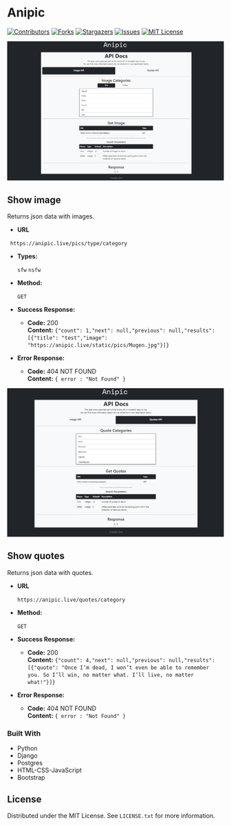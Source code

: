 # Anipic
[![Contributors][contributors-shield]][contributors-url]
[![Forks][forks-shield]][forks-url]
[![Stargazers][stars-shield]][stars-url]
[![Issues][issues-shield]][issues-url]
[![MIT License][license-shield]][license-url]

[![Product Name Screen Shot][product-screenshot]](https://anipic.live)


**Show image**
----
  Returns json data with images.

* **URL**

 ` https://anipic.live/pics/type/category`

* **Types:**

  `sfw`
  `nsfw`

* **Method:**

  `GET`
  
* **Success Response:**

  * **Code:** 200 <br />
    **Content:** `{"count": 1,"next": null,"previous": null,"results": [{"title": "test","image": "https://anipic.live/static/pics/Mugen.jpg"}]}`
 
* **Error Response:**

  * **Code:** 404 NOT FOUND <br />
    **Content:** `{ error : "Not Found" }`



[![Product Name Screen Shot][product2-screenshot]](https://anipic.live)


**Show quotes**
----
  Returns json data with quotes.

* **URL**

  `https://anipic.live/quotes/category`

* **Method:**

  `GET`
  

* **Success Response:**

  * **Code:** 200 <br />
    **Content:** `{"count": 4,"next": null,"previous": null,"results": [{"quote": "Once I’m dead, I won’t even be able to remember you. So I’ll win, no matter what. I’ll live, no matter what!"}]}`
 
* **Error Response:**

  * **Code:** 404 NOT FOUND <br />
    **Content:** `{ error : "Not Found" }`






### Built With

* Python
* Django
* Postgres
* HTML-CSS-JavaScript
* Bootstrap


<!-- LICENSE -->
## License

Distributed under the MIT License. See `LICENSE.txt` for more information.





<!-- MARKDOWN LINKS & IMAGES -->
<!-- https://www.markdownguide.org/basic-syntax/#reference-style-links -->
[contributors-shield]: https://img.shields.io/github/contributors/Cosmicoppai/ani_pic.svg?style=for-the-badge
[contributors-url]: https://github.com/Cosmicoppai/ani_pic/contributors
[forks-shield]: https://img.shields.io/github/forks/Cosmicoppai/ani_pic.svg?style=for-the-badge
[forks-url]: https://github.com/Cosmicoppai/ani_pic/network
[stars-shield]: https://img.shields.io/github/stars/Cosmicoppai/ani_pic.svg?style=for-the-badge
[stars-url]: https://github.com/Cosmicoppai/ani_pic/stargazers
[issues-shield]: https://img.shields.io/github/issues/Cosmicoppai/ani_pic.svg?style=for-the-badge
[issues-url]: https://github.com/Cosmicoppai/ani_pic/issues
[license-shield]: https://img.shields.io/github/license/Cosmicoppai/ani_pic.svg?style=for-the-badge
[license-url]: https://github.com/Cosmicoppai/ani_pic/blob/master/LICENSE.txt
[product-screenshot]: anipic/templates/anipic.png
[product2-screenshot]: anipic/templates/anipicquotes.png
